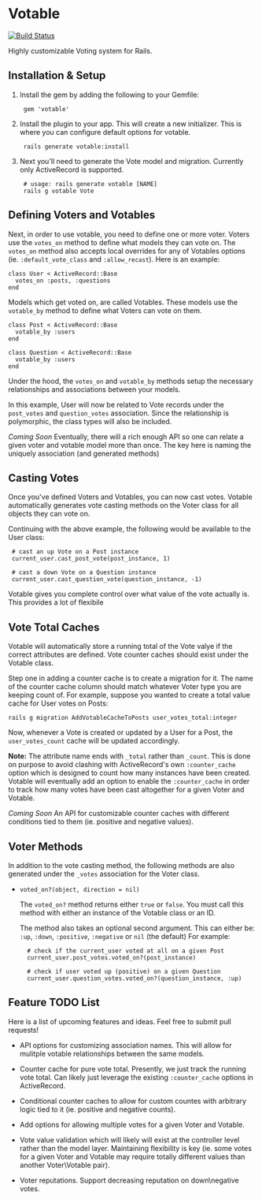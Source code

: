 Votable
=======
[![Build Status](https://secure.travis-ci.org/mikeycgto/votable.png?branch=master)](http://travis-ci.org/mikeycgto/votable)

Highly customizable Voting system for Rails.

## Installation & Setup

1. Install the gem by adding the following to your Gemfile:

        gem 'votable'

2. Install the plugin to your app. This will create a new initializer.
   This is where you can configure default options for votable.

        rails generate votable:install

3. Next you'll need to generate the Vote model and migration. Currently
   only ActiveRecord is supported.

        # usage: rails generate votable [NAME]
        rails g votable Vote

## Defining Voters and Votables

Next, in order to use votable, you need to define one or more voter. Voters
use the `votes_on` method to define what models they can vote on. The
`votes_on` method also accepts local overrides for any of Votables options 
(ie. `:default_vote_class` and `:allow_recast`). Here is an example:

    class User < ActiveRecord::Base
      votes_on :posts, :questions
    end

Models which get voted on, are called Votables. These models use the
`votable_by` method to define what Voters can vote on them.

    class Post < ActiveRecord::Base
      votable_by :users
    end

    class Question < ActiveRecord::Base
      votable_by :users
    end

Under the hood, the `votes_on` and `votable_by` methods setup the
necessary relationships and associations between your models.

In this example, User will now be related to Vote records under the
`post_votes` and `question_votes` association. Since the relationship is
polymorphic, the class types will also be included.

_Coming Soon_ Eventually, there will a rich enough API so one can relate
a given voter and votable model more than once. The key here is naming
the uniquely association (and generated methods)

## Casting Votes

Once you've defined Voters and Votables, you can now cast votes. Votable
automatically generates vote casting methods on the Voter class for
all objects they can vote on.

Continuing with the above example, the following would be available to
the User class:

     # cast an up Vote on a Post instance
     current_user.cast_post_vote(post_instance, 1)

     # cast a down Vote on a Question instance
     current_user.cast_question_vote(question_instance, -1)

Votable gives you complete control over what value of the vote actually
is. This provides a lot of flexibile 

## Vote Total Caches

Votable will automatically store a running total of the Vote valye if
the correct attributes are defined. Vote counter caches should exist 
under the Votable class. 

Step one in adding a counter cache is to create a migration for it. The
name of the counter cache column should match whatever Voter type you
are keeping count of. For example, suppose you wanted to create a total
value cache for User votes on Posts:

    rails g migration AddVotableCacheToPosts user_votes_total:integer

Now, whenever a Vote is created or updated by a User for a Post, the
`user_votes_count` cache will be updated accordingly.

**Note:** The attribute name ends with `_total` rather than `_count`. 
This is done on purpose to avoid clashing with ActiveRecord's own 
`:counter_cache` option which is designed to count how many instances
have been created. Votable will eventually add an option to enable 
the `:counter_cache` in order to track how many votes have been 
cast altogether for a given Voter and Votable.

_Coming Soon_ An API for customizable counter caches with different
conditions tied to them (ie. positive and negative values).

## Voter Methods

In addition to the vote casting method, the following methods are
also generated under the `_votes` association for the Voter class.

- `voted_on?(object, direction = nil)`

  The `voted_on?` method returns either `true` or `false`. You must call
  this method with either an instance of the Votable class or an ID.

  The method also takes an optional second argument. This can either 
  be: `:up`, `:down`, `:positive`, `:negative` or `nil` (the default)
  For example:
  
        # check if the current_user voted at all on a given Post
        current_user.post_votes.voted_on?(post_instance)

        # check if user voted up (positive) on a given Question
        current_user.question_votes.voted_on?(question_instance, :up)

## Feature TODO List

Here is a list of upcoming features and ideas. Feel free to submit pull
requests!

- API options for customizing association names. This will allow for
  mulitple votable relationships between the same models.

- Counter cache for pure vote total. Presently, we just track the
  running vote total. Can likely just leverage the existing
  `:counter_cache` options in ActiveRecord.

- Conditional counter caches to allow for custom countes with
  arbitrary logic tied to it (ie. positive and negative counts).

- Add options for allowing multiple votes for a given Voter and Votable.

- Vote value validation which will likely will exist at the controller 
  level rather than the model layer. Maintaining flexibility is key (ie. 
  some votes for a given Voter and Votable may require totally 
  different values than another Voter\Votable pair).

- Voter reputations. Support decreasing reputation on down\negative
  votes.
